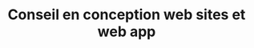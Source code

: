 ---
layout: page_webarchitect
title: Conseil en conception web sites et web app
title-h1: Webarchitect
name-badge: Projets web & numériques
lead-title: De la stratégie à la mise en œuvre technique, je vous accompagne à chaque étape d’un projet web ou numérique (digital).
webarchitect-title: Suivi de vos projets web uniques et personnalisés
webarchitect-body: Par des schémas et cas concrets je vous accompagne avec fiabilité, pragmatisme et réalisme. Je vous propose des projets web efficaces et réalisables. Le numérique est un monde en perpétuel mouvement.
permalink: /webarchitect/
form-contact-lead:
    title: Prenez contact et rencontrons-nous
form-contact-lead: Qualifiez et menez à bien vos projets de site web et web application sur internet.
---